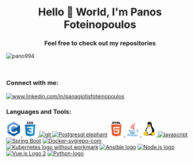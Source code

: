 <h1 align="center">Hello 👋 World, I'm Panos Foteinopoulos</h1>
<h3 align="center"> Feel free to check out my repositories</h3>

<img align="right" alt="">

<p align="left"> <img src="https://komarev.com/ghpvc/?username=pano994&label=Profile%20views&color=0e75b6&style=flat" alt="pano994" /> </p>

<p align="left"> <a href="https://github.com/ryo-ma/github-profile-trophy"><img src="" alt="" /></a> </p>

<h3 align="left">Connect with me:</h3>
<p align="left">
<a href="https://www.linkedin.com/in/panagiotisfoteinopoulos/" target="blank"><img align="center" src="" alt="www.linkedin.com/in/panagiotisfoteinopoulos" height="30" width="40" /></a>
</p>

<h3 align="left">Languages and Tools:</h3>
<p align="left"> <a href="https://www.cprogramming.com/" target="_blank" rel="noreferrer"> <img src="https://raw.githubusercontent.com/devicons/devicon/master/icons/c/c-original.svg" alt="c" width="40" height="40"/> </a> <a href="https://www.w3schools.com/css/" target="_blank" rel="noreferrer"> <img src="https://raw.githubusercontent.com/devicons/devicon/master/icons/css3/css3-original-wordmark.svg" alt="css3" width="40" height="40"/> </a> <a href="https://git-scm.com/" target="_blank" rel="noreferrer"> <img src="https://www.vectorlogo.zone/logos/git-scm/git-scm-icon.svg" alt="git" width="40" height="40"/> 
<a title="Daniel Lundin, PostgreSQL License &lt;https://www.postgresql.org/about/licence/&gt;, via Wikimedia Commons" href="https://commons.wikimedia.org/wiki/File:Postgresql_elephant.svg"><img width="40" alt="Postgresql elephant" src="https://upload.wikimedia.org/wikipedia/commons/thumb/2/29/Postgresql_elephant.svg/512px-Postgresql_elephant.svg.png?20080116191800"></a>
</a> <a href="https://www.w3.org/html/" target="_blank" rel="noreferrer"> <img src="https://raw.githubusercontent.com/devicons/devicon/master/icons/html5/html5-original-wordmark.svg" alt="html5" width="40" height="40"/> </a> <a href="https://www.java.com" target="_blank" rel="noreferrer"> <img src="https://raw.githubusercontent.com/devicons/devicon/master/icons/java/java-original.svg" alt="java" width="40" height="40"/> </a> <a href="https://www.linux.org/" target="_blank" rel="noreferrer"> <img src="https://raw.githubusercontent.com/devicons/devicon/master/icons/linux/linux-original.svg" alt="linux" width="40" height="40"/> <a href="https://www.javascript.com" target="_blank" rel="noreferrer"> <img src="https://upload.wikimedia.org/wikipedia/commons/thumb/9/99/Unofficial_JavaScript_logo_2.svg/512px-Unofficial_JavaScript_logo_2.svg.png?20141107110902" alt="javascript" width="40" height="40"/>  </a> 
 <a title="Pivotal Software, Inc., CC BY-SA 2.0 &lt;https://creativecommons.org/licenses/by-sa/2.0&gt;, via Wikimedia Commons" href="https://commons.wikimedia.org/wiki/File:Spring_Boot.svg"><img width="40" alt="Spring Boot" src="https://upload.wikimedia.org/wikipedia/commons/thumb/7/79/Spring_Boot.svg/512px-Spring_Boot.svg.png?20230616230349"></a> <a title="vscode-icons, CC BY-SA 4.0 &lt;https://creativecommons.org/licenses/by-sa/4.0&gt;, via Wikimedia Commons" href="https://commons.wikimedia.org/wiki/File:Docker-svgrepo-com.svg"><img width="40" alt="Docker-svgrepo-com" src="https://upload.wikimedia.org/wikipedia/commons/thumb/a/a7/Docker-svgrepo-com.svg/512px-Docker-svgrepo-com.svg.png?20230427111848"></a> <a title="Google, Public domain, via Wikimedia Commons" href="https://commons.wikimedia.org/wiki/File:Kubernetes_logo_without_workmark.svg"><img width="40" alt="Kubernetes logo without workmark" src="https://upload.wikimedia.org/wikipedia/commons/thumb/3/39/Kubernetes_logo_without_workmark.svg/512px-Kubernetes_logo_without_workmark.svg.png?20190926210707"></a> <a title="Ansible/Red Hat, Public domain, via Wikimedia Commons" href="https://commons.wikimedia.org/wiki/File:Ansible_logo.svg"><img width="40" alt="Ansible logo" src="https://upload.wikimedia.org/wikipedia/commons/thumb/2/24/Ansible_logo.svg/256px-Ansible_logo.svg.png?20210414073712"></a> <a title="Ryan Dahl, MIT &lt;http://opensource.org/licenses/mit-license.php&gt;, via Wikimedia Commons" href="https://commons.wikimedia.org/wiki/File:Node.js_logo.svg"><img width="40" alt="Node.js logo" src="https://upload.wikimedia.org/wikipedia/commons/thumb/d/d9/Node.js_logo.svg/512px-Node.js_logo.svg.png?20170401104355"></a> <a title="Evan You, https://github.com/yyx990803, CC BY 4.0 &lt;https://creativecommons.org/licenses/by/4.0&gt;, via Wikimedia Commons" href="https://commons.wikimedia.org/wiki/File:Vue.js_Logo_2.svg"><img width="40" alt="Vue.js Logo 2" src="https://upload.wikimedia.org/wikipedia/commons/thumb/9/95/Vue.js_Logo_2.svg/512px-Vue.js_Logo_2.svg.png?20170919082558"></a> <a title="Logo Python, CC BY 2.5 &lt;https://creativecommons.org/licenses/by/2.5&gt;, via Wikimedia Commons" href="https://commons.wikimedia.org/wiki/File:Python-logo.png"><img width="40" alt="Python-logo" src="https://upload.wikimedia.org/wikipedia/commons/thumb/3/31/Python-logo.png/512px-Python-logo.png?20240316152045"></a>





</p>

<p><img align="center" src="" alt="" /></p>

